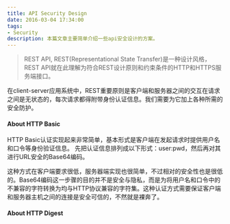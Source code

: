 ```yaml
---
title: API Security Design
date: 2016-03-04 17:34:00
tags:
- Security
description: 本篇文章主要简单介绍一些api安全设计的方案。
---
```


> REST API, REST(Representational State Transfer)是一种设计风格，REST API就在此理解为符合REST设计原则和约束条件的HTTP和HTTPS服务端接口。

在client-server应用系统中，REST重要原则是客户端和服务器之间的交互在请求之间是无状态的，每次请求都得附带身份认证信息。我们需要为它加上各种所需的安全防护。

#### About HTTP Basic

HTTP Basic认证实现起来非常简单，基本形式是客户端在发起请求时提供用户名和口令等身份验证信息。
先把认证信息排列成以下形式：user:pwd，然后再对其进行URL安全的Base64编码。
    
这种方式在客户端要求很低，服务器端实现也很简单，不过相对的安全性也是很低的。Base64编码这一步骤的目的并不是安全与隐私，而是为将用户名和口令中的不兼容的字符转换为均与HTTP协议兼容的字符集。这种认证方式需要保证客户端和服务器主机之间的连接是安全可信的，不然就是裸奔了。

#### About HTTP Digest
